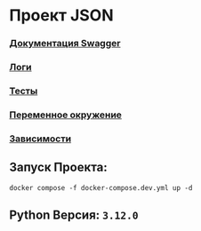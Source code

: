 # Проект JSON

### [Документация Swagger](http://127.0.0.1:8000/swagger_docs)
### [Логи](./logs/file_1.log)
### [Тесты](./tests)
### [Переменное окружение](./.env)
### [Зависимости](./requirements.txt)

## Запуск Проекта:
```shell
docker compose -f docker-compose.dev.yml up -d
```

## Python Версия: ```3.12.0```
